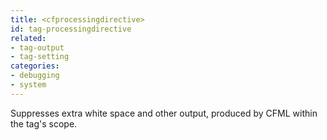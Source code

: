 ```yaml
---
title: <cfprocessingdirective>
id: tag-processingdirective
related:
- tag-output
- tag-setting
categories:
- debugging
- system
---
```


Suppresses extra white space and other output, produced by CFML within the tag's scope.
